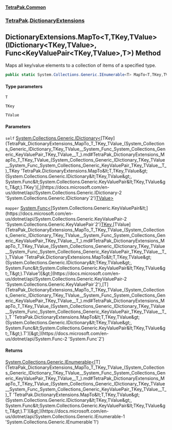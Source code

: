 #### [TetraPak.Common](index.md 'index')
### [TetraPak](TetraPak.md 'TetraPak').[DictionaryExtensions](TetraPak_DictionaryExtensions.md 'TetraPak.DictionaryExtensions')
## DictionaryExtensions.MapTo&lt;T,TKey,TValue&gt;(IDictionary&lt;TKey,TValue&gt;, Func&lt;KeyValuePair&lt;TKey,TValue&gt;,T&gt;) Method
Maps all key/value elements to a collection of items of a specified type.  
```csharp
public static System.Collections.Generic.IEnumerable<T> MapTo<T,TKey,TValue>(this System.Collections.Generic.IDictionary<TKey,TValue> self, System.Func<System.Collections.Generic.KeyValuePair<TKey,TValue>,T> mapper);
```
#### Type parameters
<a name='TetraPak_DictionaryExtensions_MapTo_T_TKey_TValue_(System_Collections_Generic_IDictionary_TKey_TValue__System_Func_System_Collections_Generic_KeyValuePair_TKey_TValue__T_)_T'></a>
`T`  
  
<a name='TetraPak_DictionaryExtensions_MapTo_T_TKey_TValue_(System_Collections_Generic_IDictionary_TKey_TValue__System_Func_System_Collections_Generic_KeyValuePair_TKey_TValue__T_)_TKey'></a>
`TKey`  
  
<a name='TetraPak_DictionaryExtensions_MapTo_T_TKey_TValue_(System_Collections_Generic_IDictionary_TKey_TValue__System_Func_System_Collections_Generic_KeyValuePair_TKey_TValue__T_)_TValue'></a>
`TValue`  
  
#### Parameters
<a name='TetraPak_DictionaryExtensions_MapTo_T_TKey_TValue_(System_Collections_Generic_IDictionary_TKey_TValue__System_Func_System_Collections_Generic_KeyValuePair_TKey_TValue__T_)_self'></a>
`self` [System.Collections.Generic.IDictionary&lt;](https://docs.microsoft.com/en-us/dotnet/api/System.Collections.Generic.IDictionary-2 'System.Collections.Generic.IDictionary`2')[TKey](TetraPak_DictionaryExtensions_MapTo_T_TKey_TValue_(System_Collections_Generic_IDictionary_TKey_TValue__System_Func_System_Collections_Generic_KeyValuePair_TKey_TValue__T_).md#TetraPak_DictionaryExtensions_MapTo_T_TKey_TValue_(System_Collections_Generic_IDictionary_TKey_TValue__System_Func_System_Collections_Generic_KeyValuePair_TKey_TValue__T_)_TKey 'TetraPak.DictionaryExtensions.MapTo&lt;T,TKey,TValue&gt;(System.Collections.Generic.IDictionary&lt;TKey,TValue&gt;, System.Func&lt;System.Collections.Generic.KeyValuePair&lt;TKey,TValue&gt;,T&gt;).TKey')[,](https://docs.microsoft.com/en-us/dotnet/api/System.Collections.Generic.IDictionary-2 'System.Collections.Generic.IDictionary`2')[TValue](TetraPak_DictionaryExtensions_MapTo_T_TKey_TValue_(System_Collections_Generic_IDictionary_TKey_TValue__System_Func_System_Collections_Generic_KeyValuePair_TKey_TValue__T_).md#TetraPak_DictionaryExtensions_MapTo_T_TKey_TValue_(System_Collections_Generic_IDictionary_TKey_TValue__System_Func_System_Collections_Generic_KeyValuePair_TKey_TValue__T_)_TValue 'TetraPak.DictionaryExtensions.MapTo&lt;T,TKey,TValue&gt;(System.Collections.Generic.IDictionary&lt;TKey,TValue&gt;, System.Func&lt;System.Collections.Generic.KeyValuePair&lt;TKey,TValue&gt;,T&gt;).TValue')[&gt;](https://docs.microsoft.com/en-us/dotnet/api/System.Collections.Generic.IDictionary-2 'System.Collections.Generic.IDictionary`2')  
  
<a name='TetraPak_DictionaryExtensions_MapTo_T_TKey_TValue_(System_Collections_Generic_IDictionary_TKey_TValue__System_Func_System_Collections_Generic_KeyValuePair_TKey_TValue__T_)_mapper'></a>
`mapper` [System.Func&lt;](https://docs.microsoft.com/en-us/dotnet/api/System.Func-2 'System.Func`2')[System.Collections.Generic.KeyValuePair&lt;](https://docs.microsoft.com/en-us/dotnet/api/System.Collections.Generic.KeyValuePair-2 'System.Collections.Generic.KeyValuePair`2')[TKey](TetraPak_DictionaryExtensions_MapTo_T_TKey_TValue_(System_Collections_Generic_IDictionary_TKey_TValue__System_Func_System_Collections_Generic_KeyValuePair_TKey_TValue__T_).md#TetraPak_DictionaryExtensions_MapTo_T_TKey_TValue_(System_Collections_Generic_IDictionary_TKey_TValue__System_Func_System_Collections_Generic_KeyValuePair_TKey_TValue__T_)_TKey 'TetraPak.DictionaryExtensions.MapTo&lt;T,TKey,TValue&gt;(System.Collections.Generic.IDictionary&lt;TKey,TValue&gt;, System.Func&lt;System.Collections.Generic.KeyValuePair&lt;TKey,TValue&gt;,T&gt;).TKey')[,](https://docs.microsoft.com/en-us/dotnet/api/System.Collections.Generic.KeyValuePair-2 'System.Collections.Generic.KeyValuePair`2')[TValue](TetraPak_DictionaryExtensions_MapTo_T_TKey_TValue_(System_Collections_Generic_IDictionary_TKey_TValue__System_Func_System_Collections_Generic_KeyValuePair_TKey_TValue__T_).md#TetraPak_DictionaryExtensions_MapTo_T_TKey_TValue_(System_Collections_Generic_IDictionary_TKey_TValue__System_Func_System_Collections_Generic_KeyValuePair_TKey_TValue__T_)_TValue 'TetraPak.DictionaryExtensions.MapTo&lt;T,TKey,TValue&gt;(System.Collections.Generic.IDictionary&lt;TKey,TValue&gt;, System.Func&lt;System.Collections.Generic.KeyValuePair&lt;TKey,TValue&gt;,T&gt;).TValue')[&gt;](https://docs.microsoft.com/en-us/dotnet/api/System.Collections.Generic.KeyValuePair-2 'System.Collections.Generic.KeyValuePair`2')[,](https://docs.microsoft.com/en-us/dotnet/api/System.Func-2 'System.Func`2')[T](TetraPak_DictionaryExtensions_MapTo_T_TKey_TValue_(System_Collections_Generic_IDictionary_TKey_TValue__System_Func_System_Collections_Generic_KeyValuePair_TKey_TValue__T_).md#TetraPak_DictionaryExtensions_MapTo_T_TKey_TValue_(System_Collections_Generic_IDictionary_TKey_TValue__System_Func_System_Collections_Generic_KeyValuePair_TKey_TValue__T_)_T 'TetraPak.DictionaryExtensions.MapTo&lt;T,TKey,TValue&gt;(System.Collections.Generic.IDictionary&lt;TKey,TValue&gt;, System.Func&lt;System.Collections.Generic.KeyValuePair&lt;TKey,TValue&gt;,T&gt;).T')[&gt;](https://docs.microsoft.com/en-us/dotnet/api/System.Func-2 'System.Func`2')  
  
#### Returns
[System.Collections.Generic.IEnumerable&lt;](https://docs.microsoft.com/en-us/dotnet/api/System.Collections.Generic.IEnumerable-1 'System.Collections.Generic.IEnumerable`1')[T](TetraPak_DictionaryExtensions_MapTo_T_TKey_TValue_(System_Collections_Generic_IDictionary_TKey_TValue__System_Func_System_Collections_Generic_KeyValuePair_TKey_TValue__T_).md#TetraPak_DictionaryExtensions_MapTo_T_TKey_TValue_(System_Collections_Generic_IDictionary_TKey_TValue__System_Func_System_Collections_Generic_KeyValuePair_TKey_TValue__T_)_T 'TetraPak.DictionaryExtensions.MapTo&lt;T,TKey,TValue&gt;(System.Collections.Generic.IDictionary&lt;TKey,TValue&gt;, System.Func&lt;System.Collections.Generic.KeyValuePair&lt;TKey,TValue&gt;,T&gt;).T')[&gt;](https://docs.microsoft.com/en-us/dotnet/api/System.Collections.Generic.IEnumerable-1 'System.Collections.Generic.IEnumerable`1')  
